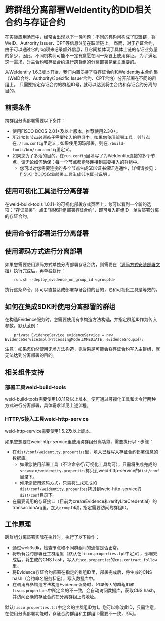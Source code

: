 # 跨群组分离部署WeIdentity的DID相关合约与存证合约

在实际应用场景中，经常会出现以下一类问题：不同的机构间构成了联盟链，将WeID、Authority Issuer、CPT等信息注册在联盟链上。
然而，对于存证合约，由于可以通过它的log项来记录额外信息，且它间接体现了具体上链的存证业务量的多少，因此，不同机构间可能不一定有意愿在同一条链上使用存证。
为了满足这一需求，对主合约和存证合约进行跨群组的分离部署是至关重要的。

从WeIdentity 1.6.3版本开始，我们内置支持了将存证合约和WeIdentity主合约集（WeID合约、Authority/Specific Issuer合约、CPT合约）分开部署在不同的群组上。
只需要指定存证合约的群组ID号，就可以达到将主合约和存证合约分离的目的。

## 前提条件

跨群组分离部署需要以下条件：
- 使用FISCO BCOS 2.0.1+及以上版本。推荐使用2.3.0+。
- 所连接的节点必须处于需要接入的群组中。如果您使用部署工具，则节点在`./run.config`里定义；如果使用源码部署，则在`./build-tools/bin/run.config`里定义。
- 如果您为了多活的目的，在`run.config`里填写了为WeIdentity连接的多个节点，请无论如何确保：每一个节点都能够连接到需要接入的群组中。
    - 您可以对您需要连接的多个节点生成SDK证书保证连通性，详细请参见：[FISCO-BCOS企业部署工具生成SDK证书说明](https://fisco-bcos-documentation.readthedocs.io/zh_CN/latest/docs/enterprise_tools/operation.html#generate-sdk-certificate) 。


## 使用可视化工具进行分离部署

在weid-build-tools 1.0.11+的可视化部署方式页面上，您可以看到一个新的选项：“存证部署”。点击“根据群组部署存证合约”，即可填入群组ID，单独部署分离的存证合约。

## 使用命令行部署进行分离部署

## 使用源码方式进行分离部署

如果您需要使用源码方式单独分离部署存证合约，则需要在（[源码方式安装部署文档](./weidentity-installation-by-sourcecode.html)）执行完成后，再单独执行：

```
    run.sh --deploy_evidence_on_group_id <groupId>
```

执行这条命令，即可以直接达成部署存证合约的目的，它和可视化工具是等效的。

## 如何在集成SDK时使用分离部署的群组

在构造Evidence服务时，您需要使用有参构造方法构造，并指定群组ID作为传入参数。默认范例：

```
    private EvidenceService evidenceService = new EvidenceServiceImpl(ProcessingMode.IMMEDIATE, evidenceGroupId);
```

注意：如果您仍然使用无参方法构造，则后果是可能会将存证合约写入主群组，就无法达到分离部署的目的。

## 相关组件支持

### 部署工具weid-build-tools

weid-build-tools需要使用1.0.11及以上版本，便可通过可视化工具和命令行两种方式进行分离部署，具体需求详见上述流程。

### HTTP/S接入工具weid-http-service

weid-http-service需要使用1.5.2及以上版本。

如果您想要在weid-http-service里使用跨群组分离功能，需要执行以下步骤：
- 在`dist/conf/weidentity.properties`里，填入已经写入存证合约部署信息的数据库。
    - 如果您使用部署工具（不论命令行/可视化工具均可），只需将生成完成的`src/main/weidentity.properites`拷贝到weid-http-service的`dist/conf`目录下。
    - 如果您使用源码方式，只需将生成完成的`dist/conf/weidentity.properites`拷贝到weid-http-service的`dist/conf`目录下。
- 在需要调用的存证接口（目前为createEvidence和verifyLiteCredential）的transactionArg里，加入`groupId`项，指定需要访问的群组ID。

## 工作原理

跨群组分离部署实际在执行时，执行了以下操作：
- 通过web3sdk，检查节点和不同群组间的通信是否正常。
- 将所有合约部署在主群组里（默认在`fisco.properties.tpl`中定义），部署完成后，将生成的CNS hash，写入`fisco.properties`的``cns.contract.follow``里。
- 将Evidence存证合约部署在指定的群组ID里，部署完成后，将生成的CNS hash（合约命名服务标记），写入数据库中。
- 在调用有参构造方法构造Evidence服务时，如果传入的群组ID和`fisco.properties`中所定义的不一致，会自动访问数据库，获取CNS hash，并访问正确的存证合约在分离群组上的地址。

默认`fisco.properties.tpl`中定义的主群组ID为1。您可以修改此ID，只需注意，在使用分离部署功能时，存证合约群组和主群组ID需要不一致，即可。
